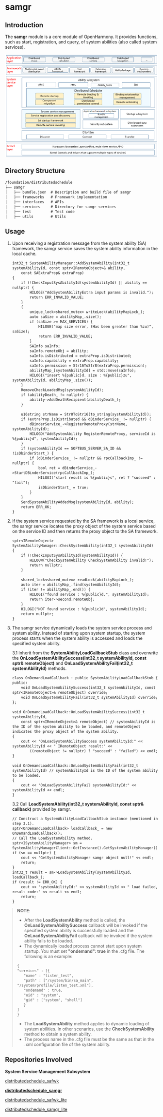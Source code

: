 # samgr<a name="ZH-CN_TOPIC_0000001162068341"></a>
## Introduction<a name="section11660541593"></a>

The **samgr** module is a core module of OpenHarmony. It provides functions, such as start, registration, and query, of system abilities (also called system services).

![](figures/en-us_image_0000001115820566.png)

## Directory Structure<a name="section161941989596"></a>

```
/foundation/distributedschedule
├── samgr
│   ├── bundle.json  # Description and build file of samgr
│   ├── frameworks   # Framework implementation
│   ├── interfaces   # APIs
│   ├── services     # Directory for samgr services
│   ├── test         # Test code
│   ├── utils        # Utils
```

## Usage<a name="section1312121216216"></a>

1.  Upon receiving a registration message from the system ability (SA) framework, the samgr service saves the system ability information in the local cache.

    ```
    int32_t SystemAbilityManager::AddSystemAbility(int32_t systemAbilityId, const sptr<IRemoteObject>& ability,
        const SAExtraProp& extraProp)
    {
        if (!CheckInputSysAbilityId(systemAbilityId) || ability == nullptr) {
            HILOGE("AddSystemAbilityExtra input params is invalid.");
            return ERR_INVALID_VALUE;
        }
        {
            unique_lock<shared_mutex> writeLock(abilityMapLock_);
            auto saSize = abilityMap_.size();
            if (saSize >= MAX_SERVICES) {
                HILOGE("map size error, (Has been greater than %zu)", saSize);
                return ERR_INVALID_VALUE;
            }
            SAInfo saInfo;
            saInfo.remoteObj = ability;
            saInfo.isDistributed = extraProp.isDistributed;
            saInfo.capability = extraProp.capability;
            saInfo.permission = Str16ToStr8(extraProp.permission);
            abilityMap_[systemAbilityId] = std::move(saInfo);
            HILOGI("insert %{public}d. size : %{public}zu", systemAbilityId, abilityMap_.size());
        }
        RemoveCheckLoadedMsg(systemAbilityId);
        if (abilityDeath_ != nullptr) {
            ability->AddDeathRecipient(abilityDeath_);
        }

        u16string strName = Str8ToStr16(to_string(systemAbilityId));
        if (extraProp.isDistributed && dBinderService_ != nullptr) {
            dBinderService_->RegisterRemoteProxy(strName, systemAbilityId);
            HILOGD("AddSystemAbility RegisterRemoteProxy, serviceId is %{public}d", systemAbilityId);
        }
        if (systemAbilityId == SOFTBUS_SERVER_SA_ID && !isDbinderStart_) {
            if (dBinderService_ != nullptr && rpcCallbackImp_ != nullptr) {
                bool ret = dBinderService_->StartDBinderService(rpcCallbackImp_);
                HILOGI("start result is %{public}s", ret ? "succeed" : "fail");
                isDbinderStart_ = true;
            }
        }
        SendSystemAbilityAddedMsg(systemAbilityId, ability);
        return ERR_OK;
    }
    ```

2.  If the system service requested by the SA framework is a local service, the samgr service locates the proxy object of the system service based on the service ID and then returns the proxy object to the SA framework.

    ```
    sptr<IRemoteObject> SystemAbilityManager::CheckSystemAbility(int32_t systemAbilityId)
    {
        if (!CheckInputSysAbilityId(systemAbilityId)) {
            HILOGW("CheckSystemAbility CheckSystemAbility invalid!");
            return nullptr;
        }

        shared_lock<shared_mutex> readLock(abilityMapLock_);
        auto iter = abilityMap_.find(systemAbilityId);
        if (iter != abilityMap_.end()) {
            HILOGI("found service : %{public}d.", systemAbilityId);
            return iter->second.remoteObj;
        }
        HILOGI("NOT found service : %{public}d", systemAbilityId);
        return nullptr;
    }
    ```

3. The samgr service dynamically loads the system service process and system ability. Instead of starting upon system startup, the system process starts when the system ability is accessed and loads the specified system ability. 
    
	3.1 Inherit from the **SystemAbilityLoadCallbackStub** class and overwrite the **OnLoadSystemAbilitySuccess(int32_t systemAbilityId, const sptr<IRemoteObject>& remoteObject)** and **OnLoadSystemAbilityFail(int32_t systemAbilityId)** methods.
    
    ```
    class OnDemandLoadCallback : public SystemAbilityLoadCallbackStub {
    public:
        void OnLoadSystemAbilitySuccess(int32_t systemAbilityId, const sptr<IRemoteObject>& remoteObject) override;
        void OnLoadSystemAbilityFail(int32_t systemAbilityId) override;
    };
    
    void OnDemandLoadCallback::OnLoadSystemAbilitySuccess(int32_t systemAbilityId,
        const sptr<IRemoteObject>& remoteObject) // systemAbilityId is the ID of the system ability to be loaded, and remoteObject indicates the proxy object of the system ability.
    {
        cout << "OnLoadSystemAbilitySuccess systemAbilityId:" << systemAbilityId << " IRemoteObject result:" <<
            ((remoteObject != nullptr) ? "succeed" : "failed") << endl;
    }
    
    void OnDemandLoadCallback::OnLoadSystemAbilityFail(int32_t systemAbilityId) // systemAbilityId is the ID of the system ability to be loaded.
    {
        cout << "OnLoadSystemAbilityFail systemAbilityId:" << systemAbilityId << endl;
    }
    ```
    
    3.2 Call **LoadSystemAbility(int32_t systemAbilityId, const sptr<ISystemAbilityLoadCallback>& callback)** provided by samgr.
    ```
    // Construct a SystemAbilityLoadCallbackStub instance (mentioned in step 3.1).
    sptr<OnDemandLoadCallback> loadCallback_ = new OnDemandLoadCallback();
    // Call the LoadSystemAbility method.
    sptr<ISystemAbilityManager> sm = SystemAbilityManagerClient::GetInstance().GetSystemAbilityManager();
    if (sm == nullptr) {
        cout << "GetSystemAbilityManager samgr object null!" << endl;
        return;
    }
    int32_t result = sm->LoadSystemAbility(systemAbilityId, loadCallback_);
    if (result != ERR_OK) {
        cout << "systemAbilityId:" << systemAbilityId << " load failed, result code:" << result << endl;
        return;
    }
    ```
>**NOTE**: 
>
>- After the **LoadSystemAbility** method is called, the **OnLoadSystemAbilitySuccess** callback will be invoked if the specified system ability is successfully loaded and the **OnLoadSystemAbilityFail** callback will be invoked if the system ability fails to be loaded. 
>- The dynamically loaded process cannot start upon system startup. You must set **"ondemand": true** in the .cfg file. The following is an example:
>
>```
>{
>"services" : [{
>    "name" : "listen_test",
>    "path" : ["/system/bin/sa_main", "/system/profile/listen_test.xml"],
>    "ondemand" : true,
>    "uid" : "system",
>    "gid" : ["system", "shell"]
>    }
>]
>}
>```
>- The **LoadSystemAbility** method applies to dynamic loading of system abilities. In other scenarios, use the **CheckSystemAbility** method to obtain a system ability.
>- The process name in the .cfg file must be the same as that in the .xml configuration file of the system ability.

## Repositories Involved<a name="section1371113476307"></a>

**System Service Management Subsystem**

[distributedschedule\_safwk](https://gitee.com/openharmony/distributedschedule_safwk)

[**distributedschedule\_samgr**](https://gitee.com/openharmony/distributedschedule_samgr)

[distributedschedule\_safwk\_lite](https://gitee.com/openharmony/distributedschedule_safwk_lite)

[distributedschedule\_samgr\_lite](https://gitee.com/openharmony/distributedschedule_samgr_lite)
